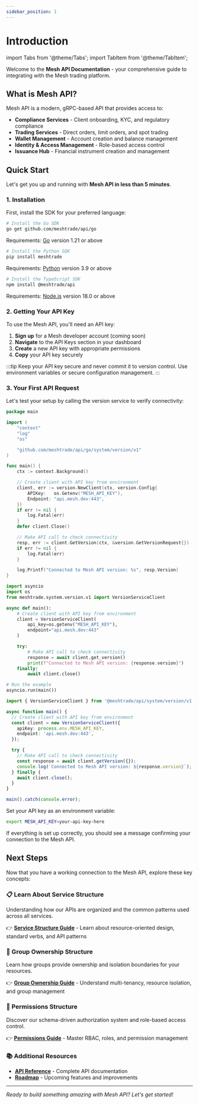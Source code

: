 ```yaml
---
sidebar_position: 1
---
```


# Introduction

import Tabs from '@theme/Tabs';
import TabItem from '@theme/TabItem';

Welcome to the **Mesh API Documentation** - your comprehensive guide to integrating with the Mesh trading platform.

## What is Mesh API?

Mesh API is a modern, gRPC-based API that provides access to:

- **Compliance Services** - Client onboarding, KYC, and regulatory compliance
- **Trading Services** - Direct orders, limit orders, and spot trading
- **Wallet Management** - Account creation and balance management
- **Identity & Access Management** - Role-based access control
- **Issuance Hub** - Financial instrument creation and management

## Quick Start

Let's get you up and running with **Mesh API in less than 5 minutes**.

### 1. Installation

First, install the SDK for your preferred language:

<Tabs>
<TabItem value="go" label="Go">

```bash
# Install the Go SDK
go get github.com/meshtrade/api/go
```

Requirements: [Go](https://golang.org/dl/) version 1.21 or above

</TabItem>
<TabItem value="python" label="Python">

```bash
# Install the Python SDK
pip install meshtrade
```

Requirements: [Python](https://www.python.org/downloads/) version 3.9 or above

</TabItem>
<TabItem value="typescript" label="TypeScript">

```bash
# Install the TypeScript SDK
npm install @meshtrade/api
```

Requirements: [Node.js](https://nodejs.org/en/download/) version 18.0 or above

</TabItem>
</Tabs>

### 2. Getting Your API Key

To use the Mesh API, you'll need an API key:

1. **Sign up** for a Mesh developer account (coming soon)
2. **Navigate** to the API Keys section in your dashboard
3. **Create** a new API key with appropriate permissions
4. **Copy** your API key securely

:::tip
Keep your API key secure and never commit it to version control. Use environment variables or secure configuration management.
:::

### 3. Your First API Request

Let's test your setup by calling the version service to verify connectivity:

<Tabs>
<TabItem value="go" label="Go">

```go
package main

import (
    "context"
    "log"
    "os"

    "github.com/meshtrade/api/go/system/version/v1"
)

func main() {
    ctx := context.Background()

    // Create client with API key from environment
    client, err := version.NewClient(ctx, version.Config{
        APIKey:   os.Getenv("MESH_API_KEY"),
        Endpoint: "api.mesh.dev:443",
    })
    if err != nil {
        log.Fatal(err)
    }
    defer client.Close()

    // Make API call to check connectivity
    resp, err := client.GetVersion(ctx, &version.GetVersionRequest{})
    if err != nil {
        log.Fatal(err)
    }

    log.Printf("Connected to Mesh API version: %s", resp.Version)
}
```

</TabItem>
<TabItem value="python" label="Python">

```python
import asyncio
import os
from meshtrade.system.version.v1 import VersionServiceClient

async def main():
    # Create client with API key from environment
    client = VersionServiceClient(
        api_key=os.getenv("MESH_API_KEY"),
        endpoint="api.mesh.dev:443"
    )

    try:
        # Make API call to check connectivity
        response = await client.get_version()
        print(f"Connected to Mesh API version: {response.version}")
    finally:
        await client.close()

# Run the example
asyncio.run(main())
```

</TabItem>
<TabItem value="typescript" label="TypeScript">

```typescript
import { VersionServiceClient } from '@meshtrade/api/system/version/v1';

async function main() {
  // Create client with API key from environment
  const client = new VersionServiceClient({
    apiKey: process.env.MESH_API_KEY,
    endpoint: 'api.mesh.dev:443',
  });

  try {
    // Make API call to check connectivity
    const response = await client.getVersion({});
    console.log(`Connected to Mesh API version: ${response.version}`);
  } finally {
    await client.close();
  }
}

main().catch(console.error);
```

</TabItem>
</Tabs>

Set your API key as an environment variable:

```bash
export MESH_API_KEY=your-api-key-here
```

If everything is set up correctly, you should see a message confirming your connection to the Mesh API.

## Next Steps

Now that you have a working connection to the Mesh API, explore these key concepts:

### 📋 Learn About Service Structure
Understanding how our APIs are organized and the common patterns used across all services.

👉 **[Service Structure Guide](./guides/service-structure)** - Learn about resource-oriented design, standard verbs, and API patterns

### 🏢 Group Ownership Structure  
Learn how groups provide ownership and isolation boundaries for your resources.

👉 **[Group Ownership Guide](./guides/group-ownership)** - Understand multi-tenancy, resource isolation, and group management

### 🔐 Permissions Structure
Discover our schema-driven authorization system and role-based access control.

👉 **[Permissions Guide](./guides/schema-driven-authorization)** - Master RBAC, roles, and permission management

### 📚 Additional Resources

- **[API Reference](./api/reference)** - Complete API documentation
- **[Roadmap](./roadmap)** - Upcoming features and improvements

---

*Ready to build something amazing with Mesh API? Let's get started!*